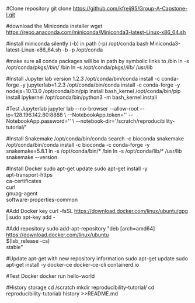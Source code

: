 #Clone repository
git clone https://github.com/kfreij95/Group-A-Capstone-I.git

#download the Miniconda installer
wget https://repo.anaconda.com/miniconda/Miniconda3-latest-Linux-x86_64.sh

#install miniconda silently (-b) in path (-p) /opt/conda
bash Miniconda3-latest-Linux-x86_64.sh -b -p /opt/conda

#make sure all conda packages will be in path by symbolic links to /bin
ln -s /opt/conda/pkgs/*/bin/* /bin
ln -s /opt/conda/pkgs/*/lib/* /usr/lib

#Install Jupyter lab version 1.2.3
/opt/conda/bin/conda install -c conda-forge -y jupyterlab=1.2.3
/opt/conda/bin/conda install -c conda-forge -y nodejs=10.13.0
/opt/conda/bin/pip install bash_kernel
/opt/conda/bin/pip install ipykernel
/opt/conda/bin/python3 -m bash_kernel.install


#Test Jupyterlab
jupyter lab --no-browser --allow-root --ip=128.196.142.80:8888 \ 
--NotebookApp.token='' --NotebookApp.password='' \ 
--notebook-dir='/scratch/reproducibility-tutorial/'

#Install Snakemake
/opt/conda/bin/conda search -c bioconda snakemake
/opt/conda/bin/conda install -c bioconda -c conda-forge -y snakemake=5.8.1
ln -s /opt/conda/bin/* /bin
ln -s /opt/conda/lib/* /usr/lib
snakemake --version

#Install Docker
sudo apt-get update
sudo apt-get install -y \
apt-transport-https \
ca-certificates \
curl \
gnupg-agent \
software-properties-common

#Add Docker key
curl -fsSL https://download.docker.com/linux/ubuntu/gpg | sudo apt-key add -

#Add repository
sudo add-apt-repository  "deb [arch=amd64] https://download.docker.com/linux/ubuntu \
 $(lsb_release -cs) \
 stable"

#Update apt-get with new repository information
sudo apt-get update
sudo apt-get install -y docker-ce docker-ce-cli containerd.io

#Test Docker
docker run hello-world

#History storage
cd /scratch
mkdir reproducibility-tutorial/
cd reproducibility-tutorial/
history >>README.md
